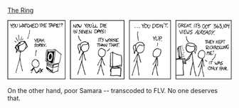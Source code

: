[The Ring](https://xkcd.com/396)

![The Ring](./random_comic.png)

On the other hand, poor Samara -- transcoded to FLV.  No one deserves that.

